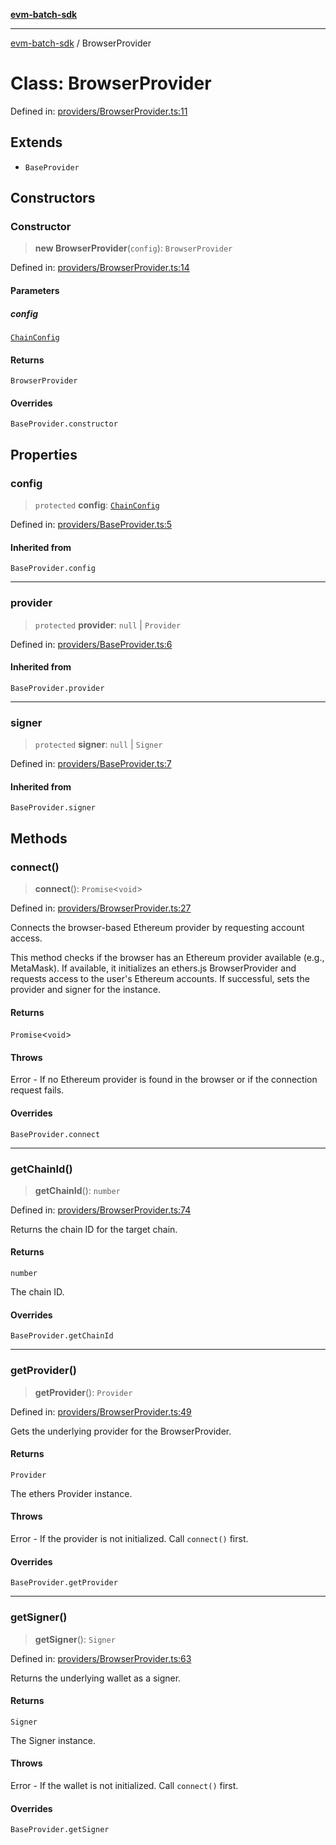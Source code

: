 [**evm-batch-sdk**](../README.md)

***

[evm-batch-sdk](../globals.md) / BrowserProvider

# Class: BrowserProvider

Defined in: [providers/BrowserProvider.ts:11](https://github.com/akasharora963/evm-batch-sdk/blob/194b75512cde76014240141cae8ca29b3a424770/src/providers/BrowserProvider.ts#L11)

## Extends

- `BaseProvider`

## Constructors

### Constructor

> **new BrowserProvider**(`config`): `BrowserProvider`

Defined in: [providers/BrowserProvider.ts:14](https://github.com/akasharora963/evm-batch-sdk/blob/194b75512cde76014240141cae8ca29b3a424770/src/providers/BrowserProvider.ts#L14)

#### Parameters

##### config

[`ChainConfig`](../interfaces/ChainConfig.md)

#### Returns

`BrowserProvider`

#### Overrides

`BaseProvider.constructor`

## Properties

### config

> `protected` **config**: [`ChainConfig`](../interfaces/ChainConfig.md)

Defined in: [providers/BaseProvider.ts:5](https://github.com/akasharora963/evm-batch-sdk/blob/194b75512cde76014240141cae8ca29b3a424770/src/providers/BaseProvider.ts#L5)

#### Inherited from

`BaseProvider.config`

***

### provider

> `protected` **provider**: `null` \| `Provider`

Defined in: [providers/BaseProvider.ts:6](https://github.com/akasharora963/evm-batch-sdk/blob/194b75512cde76014240141cae8ca29b3a424770/src/providers/BaseProvider.ts#L6)

#### Inherited from

`BaseProvider.provider`

***

### signer

> `protected` **signer**: `null` \| `Signer`

Defined in: [providers/BaseProvider.ts:7](https://github.com/akasharora963/evm-batch-sdk/blob/194b75512cde76014240141cae8ca29b3a424770/src/providers/BaseProvider.ts#L7)

#### Inherited from

`BaseProvider.signer`

## Methods

### connect()

> **connect**(): `Promise`\<`void`\>

Defined in: [providers/BrowserProvider.ts:27](https://github.com/akasharora963/evm-batch-sdk/blob/194b75512cde76014240141cae8ca29b3a424770/src/providers/BrowserProvider.ts#L27)

Connects the browser-based Ethereum provider by requesting account access.

This method checks if the browser has an Ethereum provider available (e.g., MetaMask).
If available, it initializes an ethers.js BrowserProvider and requests access to the
user's Ethereum accounts. If successful, sets the provider and signer for the instance.

#### Returns

`Promise`\<`void`\>

#### Throws

Error - If no Ethereum provider is found in the browser or if the connection request fails.

#### Overrides

`BaseProvider.connect`

***

### getChainId()

> **getChainId**(): `number`

Defined in: [providers/BrowserProvider.ts:74](https://github.com/akasharora963/evm-batch-sdk/blob/194b75512cde76014240141cae8ca29b3a424770/src/providers/BrowserProvider.ts#L74)

Returns the chain ID for the target chain.

#### Returns

`number`

The chain ID.

#### Overrides

`BaseProvider.getChainId`

***

### getProvider()

> **getProvider**(): `Provider`

Defined in: [providers/BrowserProvider.ts:49](https://github.com/akasharora963/evm-batch-sdk/blob/194b75512cde76014240141cae8ca29b3a424770/src/providers/BrowserProvider.ts#L49)

Gets the underlying provider for the BrowserProvider.

#### Returns

`Provider`

The ethers Provider instance.

#### Throws

Error - If the provider is not initialized. Call `connect()` first.

#### Overrides

`BaseProvider.getProvider`

***

### getSigner()

> **getSigner**(): `Signer`

Defined in: [providers/BrowserProvider.ts:63](https://github.com/akasharora963/evm-batch-sdk/blob/194b75512cde76014240141cae8ca29b3a424770/src/providers/BrowserProvider.ts#L63)

Returns the underlying wallet as a signer.

#### Returns

`Signer`

The Signer instance.

#### Throws

Error - If the wallet is not initialized. Call `connect()` first.

#### Overrides

`BaseProvider.getSigner`
